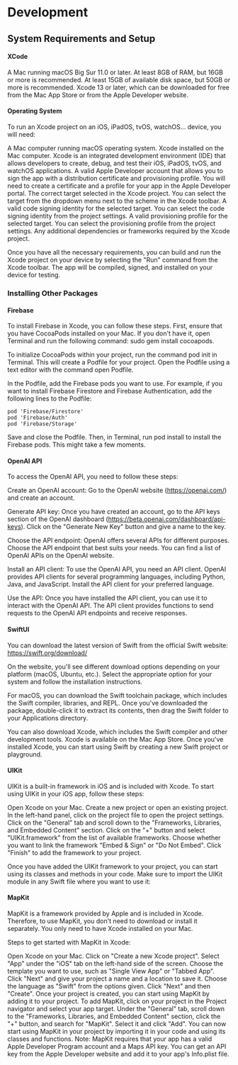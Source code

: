 # Development
## System Requirements and Setup
#### XCode
A Mac running macOS Big Sur 11.0 or later.
At least 8GB of RAM, but 16GB or more is recommended.
At least 15GB of available disk space, but 50GB or more is recommended.
Xcode 13 or later, which can be downloaded for free from the Mac App Store or from the Apple Developer website.

#### Operating System
To run an Xcode project on an iOS, iPadOS, tvOS, watchOS... device, you will need:

A Mac computer running macOS operating system. Xcode installed on the Mac computer. Xcode is an integrated development environment (IDE) that allows developers to create, debug, and test their iOS, iPadOS, tvOS, and watchOS applications. A valid Apple Developer account that allows you to sign the app with a distribution certificate and provisioning profile. You will need to create a certificate and a profile for your app in the Apple Developer portal. The correct target selected in the Xcode project. You can select the target from the dropdown menu next to the scheme in the Xcode toolbar.
A valid code signing identity for the selected target. You can select the code signing identity from the project settings. A valid provisioning profile for the selected target. You can select the provisioning profile from the project settings.
Any additional dependencies or frameworks required by the Xcode project.

Once you have all the necessary requirements, you can build and run the Xcode project on your device by selecting the "Run" command from the Xcode toolbar. The app will be compiled, signed, and installed on your device for testing.

### Installing Other Packages
#### Firebase
To install Firebase in Xcode, you can follow these steps. First, ensure that you have CocoaPods installed on your Mac. If you don't have it, open Terminal and run the following command: sudo gem install cocoapods. 

To initialize CocoaPods within your project, run the command pod init in Terminal. This will create a Podfile for your project. Open the Podfile using a text editor with the command open Podfile.

In the Podfile, add the Firebase pods you want to use. For example, if you want to install Firebase Firestore and Firebase Authentication, add the following lines to the Podfile:

````
pod 'Firebase/Firestore'
pod 'Firebase/Auth'
pod 'Firebase/Storage'
````

Save and close the Podfile. Then, in Terminal, run pod install to install the Firebase pods. This might take a few moments.

#### OpenAI API
To access the OpenAI API, you need to follow these steps:

Create an OpenAI account: Go to the OpenAI website (https://openai.com/) and create an account.

Generate API key: Once you have created an account, go to the API keys section of the OpenAI dashboard (https://beta.openai.com/dashboard/api-keys). Click on the "Generate New Key" button and give a name to the key.

Choose the API endpoint: OpenAI offers several APIs for different purposes. Choose the API endpoint that best suits your needs. You can find a list of OpenAI APIs on the OpenAI website.

Install an API client: To use the OpenAI API, you need an API client. OpenAI provides API clients for several programming languages, including Python, Java, and JavaScript. Install the API client for your preferred language.

Use the API: Once you have installed the API client, you can use it to interact with the OpenAI API. The API client provides functions to send requests to the OpenAI API endpoints and receive responses.


#### SwiftUI
You can download the latest version of Swift from the official Swift website: https://swift.org/download/

On the website, you'll see different download options depending on your platform (macOS, Ubuntu, etc.). Select the appropriate option for your system and follow the installation instructions.

For macOS, you can download the Swift toolchain package, which includes the Swift compiler, libraries, and REPL. Once you've downloaded the package, double-click it to extract its contents, then drag the Swift folder to your Applications directory.

You can also download Xcode, which includes the Swift compiler and other development tools. Xcode is available on the Mac App Store. Once you've installed Xcode, you can start using Swift by creating a new Swift project or playground.

#### UIKit
UIKit is a built-in framework in iOS and is included with Xcode. To start using UIKit in your iOS app, follow these steps:

Open Xcode on your Mac.
Create a new project or open an existing project.
In the left-hand panel, click on the project file to open the project settings.
Click on the "General" tab and scroll down to the "Frameworks, Libraries, and Embedded Content" section.
Click on the "+" button and select "UIKit.framework" from the list of available frameworks.
Choose whether you want to link the framework "Embed & Sign" or "Do Not Embed".
Click "Finish" to add the framework to your project.

Once you have added the UIKit framework to your project, you can start using its classes and methods in your code. Make sure to import the UIKit module in any Swift file where you want to use it:

#### MapKit
MapKit is a framework provided by Apple and is included in Xcode. Therefore, to use MapKit, you don't need to download or install it separately. You only need to have Xcode installed on your Mac.

Steps to get started with MapKit in Xcode:

Open Xcode on your Mac.
Click on "Create a new Xcode project".
Select "App" under the "iOS" tab on the left-hand side of the screen.
Choose the template you want to use, such as "Single View App" or "Tabbed App".
Click "Next" and give your project a name and a location to save it.
Choose the language as "Swift" from the options given.
Click "Next" and then "Create".
Once your project is created, you can start using MapKit by adding it to your project. To add MapKit, click on your project in the Project navigator and select your app target. Under the "General" tab, scroll down to the "Frameworks, Libraries, and Embedded Content" section, click the "+" button, and search for "MapKit". Select it and click "Add".
You can now start using MapKit in your project by importing it in your code and using its classes and functions.
Note: MapKit requires that your app has a valid Apple Developer Program account and a Maps API key. You can get an API key from the Apple Developer website and add it to your app's Info.plist file.

